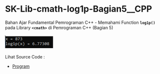 # SK-Lib-cmath-log1p-Bagian5__CPP
Bahan Ajar Fundamental Pemrograman C++ - Memahami Function <code><b>log1p()</b></code> pada Library <code><b>&lt;cmath></b></code> di Pemrograman C++ (Bagian 5)<br><br>
<img src="https://github.com/RizkyKhapidsyah/SK-Lib-cmath-log1p-Bagian5__CPP/blob/master/SK-Lib-cmath-log1p-Bagian5__CPP/result/001.PNG"><br><br>
Lihat Source Code : <br>
- <a href="https://github.com/RizkyKhapidsyah/SK-Lib-cmath-log1p-Bagian5__CPP/blob/master/SK-Lib-cmath-log1p-Bagian5__CPP/Source.cpp">Program</a>
